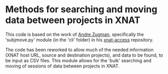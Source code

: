 
# Methods for searching and moving data between projects in XNAT

This code is based on the work of [Andre Zugman](https://github.com/zugmana), specifically
the 'subjmove.py' module (in the 'cli' folder) in his
[xnat-access](https://github.com/zugmana/xnat-access) repository.

The code has been reworked to allow much of the needed information (XNAT host URL, source
and destination projects), and data to be found, to be input as CSV files.  This module
allows for the 'bulk' searching and moving of sessions of data between projects in XNAT.

